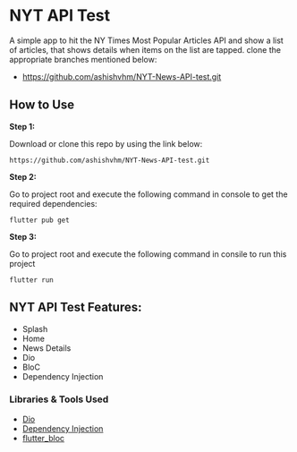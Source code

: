 # NYT API Test

A simple app to hit the NY Times Most Popular Articles API and show a list of articles, that shows details when items on the list are tapped. clone the appropriate branches mentioned below:

* https://github.com/ashishvhm/NYT-News-API-test.git

## How to Use

**Step 1:**

Download or clone this repo by using the link below:

```
https://github.com/ashishvhm/NYT-News-API-test.git
```

**Step 2:**

Go to project root and execute the following command in console to get the required dependencies:

```
flutter pub get 
```

**Step 3:**

Go to project root and execute the following command in consile to run this project

```
flutter run
```

## NYT API Test Features:

* Splash
* Home
* News Details
* Dio
* BloC
* Dependency Injection

### Libraries & Tools Used

* [Dio](https://github.com/flutterchina/dio)
* [Dependency Injection](https://github.com/fluttercommunity/get_it)
* [flutter_bloc](https://github.com/felangel/bloc)

